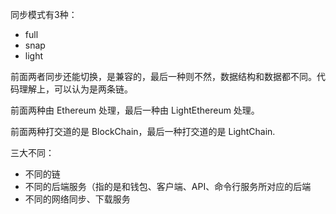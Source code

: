 同步模式有3种：

* full
* snap
* light

前面两者同步还能切换，是兼容的，最后一种则不然，数据结构和数据都不同。代码理解上，可以认为是两条链。

前面两种由 Ethereum 处理，最后一种由 LightEthereum 处理。

前面两种打交道的是 BlockChain，最后一种打交道的是 LightChain.

三大不同：

* 不同的链
* 不同的后端服务（指的是和钱包、客户端、API、命令行服务所对应的后端
* 不同的网络同步、下载服务



